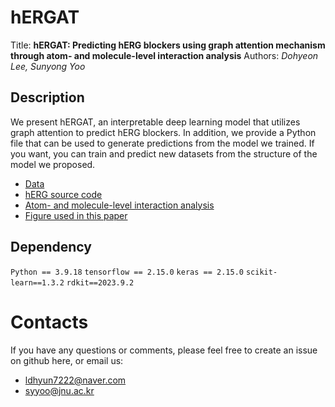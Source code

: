 # hERGAT
Title: **hERGAT: Predicting hERG blockers using graph attention mechanism through atom- and molecule-level interaction analysis**
Authors: *Dohyeon Lee, Sunyong Yoo*



## Description

We present hERGAT, an interpretable deep learning model that utilizes graph attention to predict hERG blockers.
In addition, we provide a Python file that can be used to generate predictions from the model we trained.
If you want, you can train and predict new datasets from the structure of the model we proposed.

- [Data](https://github.com/bmil-jnu/hERGAT/tree/main/Data/hERGAT%20dataset)
- [hERG source code](https://github.com/bmil-jnu/hERGAT/tree/main/Model/hERGAT)
- [Atom- and molecule-level interaction analysis](https://github.com/bmil-jnu/hERGAT/tree/main/Results)
- [Figure used in this paper](https://github.com/bmil-jnu/hERGAT/tree/main/Figure)

## Dependency

`Python == 3.9.18`
`tensorflow == 2.15.0`
`keras == 2.15.0`
`scikit-learn==1.3.2`
`rdkit==2023.9.2`


# Contacts

If you have any questions or comments, please feel free to create an issue on github here, or email us:

- ldhyun7222@naver.com
- syyoo@jnu.ac.kr
